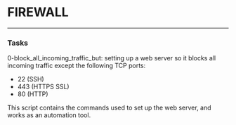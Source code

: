 # FIREWALL

---

### Tasks

0-block_all_incoming_traffic_but: setting up a web server so it blocks all incoming traffic except the following TCP ports:

- 22 (SSH)
- 443 (HTTPS SSL)
- 80 (HTTP)

This script contains the commands used to set up the web server, and works as an automation tool.
